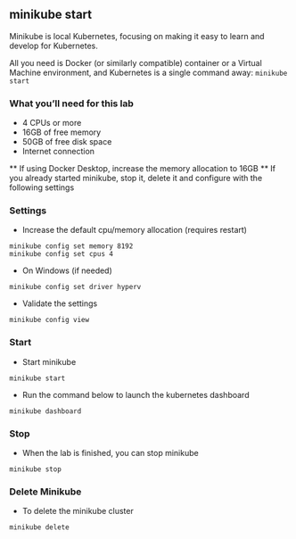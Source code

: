 ## minikube start
Minikube is local Kubernetes, focusing on making it easy to learn and develop for Kubernetes.

All you need is Docker (or similarly compatible) container or a Virtual Machine environment, and Kubernetes is a single command away: ```minikube start```

### What you’ll need for this lab
* 4 CPUs or more
* 16GB of free memory
* 50GB of free disk space
* Internet connection

** If using Docker Desktop, increase the memory allocation to 16GB
** If you already started minikube, stop it, delete it and configure with the following settings

### Settings
* Increase the default cpu/memory allocation (requires restart)
```
minikube config set memory 8192
minikube config set cpus 4
```
* On Windows (if needed)
```
minikube config set driver hyperv
```
* Validate the settings
```
minikube config view
```
### Start
* Start minikube
```
minikube start
```
* Run the command below to launch the kubernetes dashboard
```
minikube dashboard
```
### Stop
* When the lab is finished, you can stop minikube

```
minikube stop
```
### Delete Minikube

* To delete the minikube cluster

```
minikube delete
```
